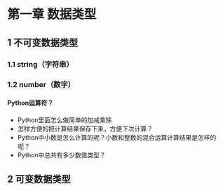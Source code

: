 # 第一章 数据类型

## 1 不可变数据类型

### 1.1 string（字符串）
### 1.2 number（数字）
#### Python运算符？
* Python里面怎么做简单的加减乘除
* 怎样方便的把计算结果保存下来，方便下次计算？
* Python中小数是怎么计算的呢？小数和整数的混合运算计算结果是怎样的呢？
* Python中总共有多少数值类型？

## 2 可变数据类型